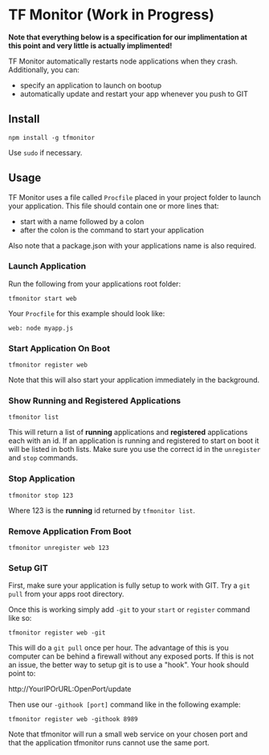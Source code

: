 # TF Monitor (Work in Progress)

**Note that everything below is a specification for our implimentation at this point and very little is actually implimented!**

TF Monitor automatically restarts node applications when they crash. Additionally, you can:

- specify an application to launch on bootup
- automatically update and restart your app whenever you push to GIT

## Install

`npm install -g tfmonitor`

Use `sudo` if necessary.

## Usage

TF Monitor uses a file called `Procfile` placed in your project folder to launch your application. This file should contain one or more lines that:

- start with a name followed by a colon
- after the colon is the command to start your application

Also note that a package.json with your applications name is also required.

### Launch Application

Run the following from your applications root folder:

`tfmonitor start web`

Your `Procfile` for this example should look like:

`web: node myapp.js`

### Start Application On Boot

`tfmonitor register web`

Note that this will also start your application immediately in the background.

### Show Running and Registered Applications

`tfmonitor list`

This will return a list of **running** applications and **registered** applications each with an id. If an application is running and registered to start on boot it will be listed in both lists. Make sure you use the correct id in the `unregister` and `stop` commands.

### Stop Application

`tfmonitor stop 123`

Where 123 is the **running** id returned by `tfmonitor list`.

### Remove Application From Boot

`tfmonitor unregister web 123`

### Setup GIT

First, make sure your application is fully setup to work with GIT. Try a `git pull` from your apps root directory.

Once this is working simply add `-git` to your `start` or `register` command like so:

`tfmonitor register web -git`

This will do a `git pull` once per hour. The advantage of this is you computer can be behind a firewall without any exposed ports. If this is not an issue, the better way to setup git is to use a "hook". Your hook should point to:

http://YourIPOrURL:OpenPort/update

Then use our `-githook [port]` command like in the following example:

`tfmonitor register web -githook 8989`

Note that tfmonitor will run a small web service on your chosen port and that the application tfmonitor runs cannot use the same port.
